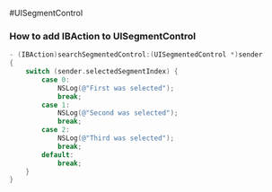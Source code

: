 #UISegmentControl

### How to add IBAction to UISegmentControl
```objective-c
- (IBAction)searchSegmentedControl:(UISegmentedControl *)sender
{
    switch (sender.selectedSegmentIndex) {
        case 0:
            NSLog(@"First was selected");
            break;
        case 1:
            NSLog(@"Second was selected");
            break;
        case 2:
            NSLog(@"Third was selected");
            break;
        default:
            break;
    }
}
```
